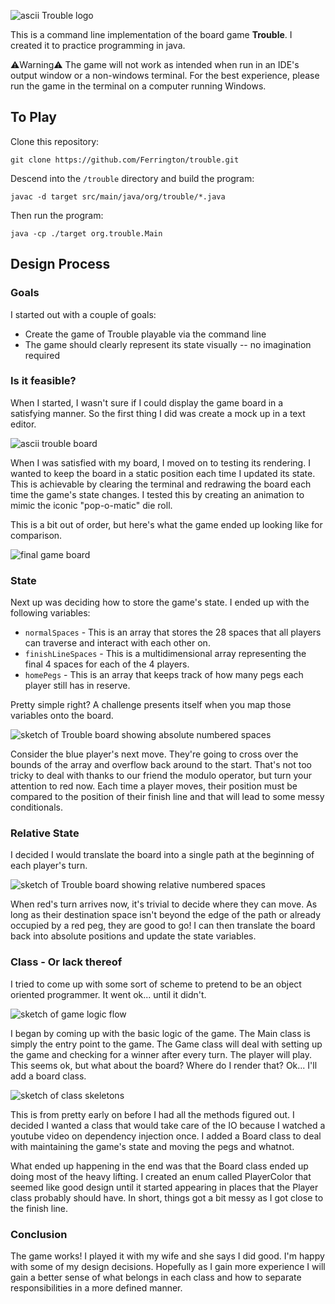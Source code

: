![ascii Trouble logo](https://i.imgur.com/IicIKx0.png)

This is a command line implementation of the board game **Trouble**. I created it to practice programming in java.

⚠️Warning⚠️ The game will not work as intended when run in an IDE's output window or a non-windows terminal. For the best experience, please run the game in the terminal on a computer running Windows.

## To Play

Clone this repository:

`git clone https://github.com/Ferrington/trouble.git`

Descend into the `/trouble` directory and build the program:

`javac -d target src/main/java/org/trouble/*.java`

Then run the program:

`java -cp ./target org.trouble.Main`

## Design Process

### Goals

I started out with a couple of goals:

- Create the game of Trouble playable via the command line
- The game should clearly represent its state visually -- no imagination required

### Is it feasible?

When I started, I wasn't sure if I could display the game board in a satisfying manner. So the first thing I did was create a mock up in a text editor.

![ascii trouble board](https://i.imgur.com/F7ff88D.png)

When I was satisfied with my board, I moved on to testing its rendering. I wanted to keep the board in a static position each time I updated its state. This is achievable by clearing the terminal and redrawing the board each time the game's state changes. I tested this by creating an animation to mimic the iconic "pop-o-matic" die roll.

This is a bit out of order, but here's what the game ended up looking like for comparison.

![final game board](https://i.imgur.com/FFOmfM5.png)

### State

Next up was deciding how to store the game's state. I ended up with the following variables:

- `normalSpaces` - This is an array that stores the 28 spaces that all players can traverse and interact with each other on.
- `finishLineSpaces` - This is a multidimensional array representing the final 4 spaces for each of the 4 players.
- `homePegs` - This is an array that keeps track of how many pegs each player still has in reserve.

Pretty simple right? A challenge presents itself when you map those variables onto the board.

![sketch of Trouble board showing absolute numbered spaces](https://i.imgur.com/p79Ght3.png)

Consider the blue player's next move. They're going to cross over the bounds of the array and overflow back around to the start. That's not too tricky to deal with thanks to our friend the modulo operator, but turn your attention to red now. Each time a player moves, their position must be compared to the position of their finish line and that will lead to some messy conditionals.

### Relative State

I decided I would translate the board into a single path at the beginning of each player's turn.

![sketch of Trouble board showing relative numbered spaces](https://i.imgur.com/BN4oDgE.png)

When red's turn arrives now, it's trivial to decide where they can move. As long as their destination space isn't beyond the edge of the path or already occupied by a red peg, they are good to go! I can then translate the board back into absolute positions and update the state variables.

### Class - Or lack thereof

I tried to come up with some sort of scheme to pretend to be an object oriented programmer. It went ok... until it didn't.

![sketch of game logic flow](https://i.imgur.com/AU1ZqgU.png)

I began by coming up with the basic logic of the game. The Main class is simply the entry point to the game. The Game class will deal with setting up the game and checking for a winner after every turn. The player will play. This seems ok, but what about the board? Where do I render that? Ok... I'll add a board class.

![sketch of class skeletons](https://i.imgur.com/v2q01X5.png)

This is from pretty early on before I had all the methods figured out. I decided I wanted a class that would take care of the IO because I watched a youtube video on dependency injection once. I added a Board class to deal with maintaining the game's state and moving the pegs and whatnot.

What ended up happening in the end was that the Board class ended up doing most of the heavy lifting. I created an enum called PlayerColor that seemed like good design until it started appearing in places that the Player class probably should have. In short, things got a bit messy as I got close to the finish line.

### Conclusion

The game works! I played it with my wife and she says I did good. I'm happy with some of my design decisions. Hopefully as I gain more experience I will gain a better sense of what belongs in each class and how to separate responsibilities in a more defined manner.
